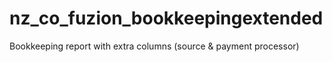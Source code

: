 nz_co_fuzion_bookkeepingextended
================================

Bookkeeping report with extra columns (source &amp; payment processor)